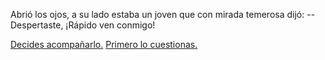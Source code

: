 Abrió los ojos, a su lado estaba un joven que con mirada temerosa dijó:
--Despertaste, ¡Rápido ven conmigo!

[Decides acompañarlo.](null)
[Primero lo cuestionas.](null)

